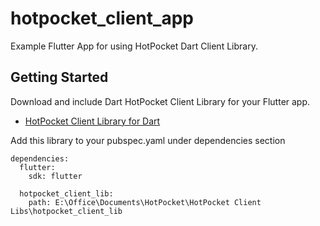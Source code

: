 # hotpocket_client_app

Example Flutter App for using HotPocket Dart Client Library.

## Getting Started



Download and include Dart HotPocket Client Library for your Flutter app.

- [HotPocket Client Library for Dart](https://github.com/ravinsp/hplibs/tree/dart-client-lib/dart/hotpocket_client_lib)

Add this library to your pubspec.yaml under dependencies section
```
dependencies:
  flutter:
    sdk: flutter

  hotpocket_client_lib:
    path: E:\Office\Documents\HotPocket\HotPocket Client Libs\hotpocket_client_lib
```

